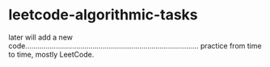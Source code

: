 # leetcode-algorithmic-tasks

later will add a new code.....................................................................................
practice from time to time,
mostly LeetCode.


